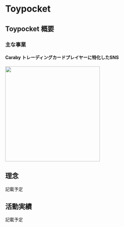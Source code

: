 # Toypocket
## Toypocket 概要
### 主な事業
#### Caraby トレーディングカードプレイヤーに特化したSNS
<img src = "https://user-images.githubusercontent.com/49857703/138677422-347d2b02-d464-41ed-a39d-0606d0d65582.png" width = "300">


## 理念
記載予定

## 活動実績
記載予定
